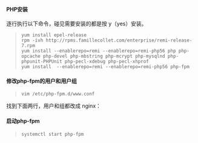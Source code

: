 #### PHP安装

逐行执行以下命令，碰见需要安装的都是按 y（yes）安装。

> ```
> yum install epel-release
> rpm -ivh http://rpms.famillecollet.com/enterprise/remi-release-7.rpm
> yum install --enablerepo=remi --enablerepo=remi-php56 php php-opcache php-devel php-mbstring php-mcrypt php-mysqlnd php-phpunit-PHPUnit php-pecl-xdebug php-pecl-xhprof
> yum install  --enablerepo=remi --enablerepo=remi-php56 php-fpm
> ```

#### 修改php-fpm的用户和用户组

> ```
> vim /etc/php-fpm.d/www.conf
> ```

找到下面两行，用户和组都改成 nginx：

#### 启动php-fpm

> ```
> systemctl start php-fpm
> ```



